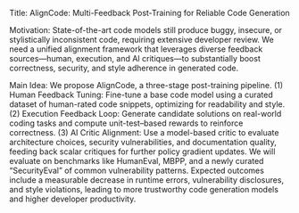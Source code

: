 Title: AlignCode: Multi-Feedback Post-Training for Reliable Code Generation

Motivation: State-of-the-art code models still produce buggy, insecure, or stylistically inconsistent code, requiring extensive developer review. We need a unified alignment framework that leverages diverse feedback sources—human, execution, and AI critiques—to substantially boost correctness, security, and style adherence in generated code.

Main Idea: We propose AlignCode, a three-stage post-training pipeline. (1) Human Feedback Tuning: Fine-tune a base code model using a curated dataset of human-rated code snippets, optimizing for readability and style. (2) Execution Feedback Loop: Generate candidate solutions on real-world coding tasks and compute unit-test–based rewards to reinforce correctness. (3) AI Critic Alignment: Use a model-based critic to evaluate architecture choices, security vulnerabilities, and documentation quality, feeding back scalar critiques for further policy gradient updates. We will evaluate on benchmarks like HumanEval, MBPP, and a newly curated “SecurityEval” of common vulnerability patterns. Expected outcomes include a measurable decrease in runtime errors, vulnerability disclosures, and style violations, leading to more trustworthy code generation models and higher developer productivity.